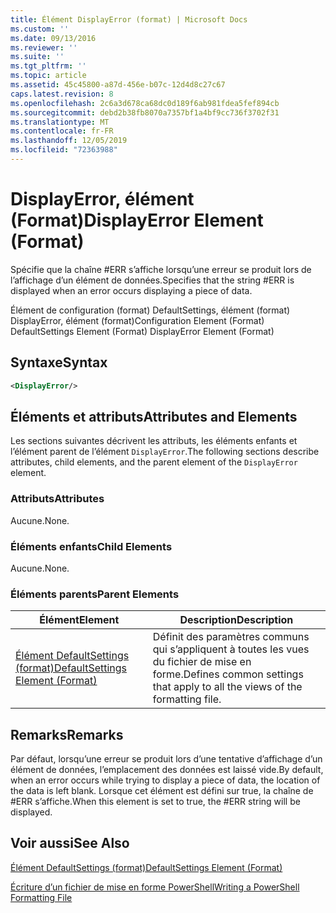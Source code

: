 ```yaml
---
title: Élément DisplayError (format) | Microsoft Docs
ms.custom: ''
ms.date: 09/13/2016
ms.reviewer: ''
ms.suite: ''
ms.tgt_pltfrm: ''
ms.topic: article
ms.assetid: 45c45800-a87d-456e-b07c-12d4d8c27c67
caps.latest.revision: 8
ms.openlocfilehash: 2c6a3d678ca68dc0d189f6ab981fdea5fef894cb
ms.sourcegitcommit: debd2b38fb8070a7357bf1a4bf9cc736f3702f31
ms.translationtype: MT
ms.contentlocale: fr-FR
ms.lasthandoff: 12/05/2019
ms.locfileid: "72363988"
---
```

# <a name="displayerror-element-format"></a><span data-ttu-id="5d30d-102">DisplayError, élément (Format)</span><span class="sxs-lookup"><span data-stu-id="5d30d-102">DisplayError Element (Format)</span></span>

<span data-ttu-id="5d30d-103">Spécifie que la chaîne #ERR s’affiche lorsqu’une erreur se produit lors de l’affichage d’un élément de données.</span><span class="sxs-lookup"><span data-stu-id="5d30d-103">Specifies that the string #ERR is displayed when an error occurs displaying a piece of data.</span></span>

<span data-ttu-id="5d30d-104">Élément de configuration (format) DefaultSettings, élément (format) DisplayError, élément (format)</span><span class="sxs-lookup"><span data-stu-id="5d30d-104">Configuration Element (Format) DefaultSettings Element (Format) DisplayError Element (Format)</span></span>

## <a name="syntax"></a><span data-ttu-id="5d30d-105">Syntaxe</span><span class="sxs-lookup"><span data-stu-id="5d30d-105">Syntax</span></span>

```xml
<DisplayError/>
```

## <a name="attributes-and-elements"></a><span data-ttu-id="5d30d-106">Éléments et attributs</span><span class="sxs-lookup"><span data-stu-id="5d30d-106">Attributes and Elements</span></span>

<span data-ttu-id="5d30d-107">Les sections suivantes décrivent les attributs, les éléments enfants et l’élément parent de l’élément `DisplayError`.</span><span class="sxs-lookup"><span data-stu-id="5d30d-107">The following sections describe attributes, child elements, and the parent element of the `DisplayError` element.</span></span>

### <a name="attributes"></a><span data-ttu-id="5d30d-108">Attributs</span><span class="sxs-lookup"><span data-stu-id="5d30d-108">Attributes</span></span>

<span data-ttu-id="5d30d-109">Aucune.</span><span class="sxs-lookup"><span data-stu-id="5d30d-109">None.</span></span>

### <a name="child-elements"></a><span data-ttu-id="5d30d-110">Éléments enfants</span><span class="sxs-lookup"><span data-stu-id="5d30d-110">Child Elements</span></span>

<span data-ttu-id="5d30d-111">Aucune.</span><span class="sxs-lookup"><span data-stu-id="5d30d-111">None.</span></span>

### <a name="parent-elements"></a><span data-ttu-id="5d30d-112">Éléments parents</span><span class="sxs-lookup"><span data-stu-id="5d30d-112">Parent Elements</span></span>

|<span data-ttu-id="5d30d-113">Élément</span><span class="sxs-lookup"><span data-stu-id="5d30d-113">Element</span></span>|<span data-ttu-id="5d30d-114">Description</span><span class="sxs-lookup"><span data-stu-id="5d30d-114">Description</span></span>|
|-------------|-----------------|
|[<span data-ttu-id="5d30d-115">Élément DefaultSettings (format)</span><span class="sxs-lookup"><span data-stu-id="5d30d-115">DefaultSettings Element (Format)</span></span>](./defaultsettings-element-format.md)|<span data-ttu-id="5d30d-116">Définit des paramètres communs qui s’appliquent à toutes les vues du fichier de mise en forme.</span><span class="sxs-lookup"><span data-stu-id="5d30d-116">Defines common settings that apply to all the views of the formatting file.</span></span>|

## <a name="remarks"></a><span data-ttu-id="5d30d-117">Remarks</span><span class="sxs-lookup"><span data-stu-id="5d30d-117">Remarks</span></span>

<span data-ttu-id="5d30d-118">Par défaut, lorsqu’une erreur se produit lors d’une tentative d’affichage d’un élément de données, l’emplacement des données est laissé vide.</span><span class="sxs-lookup"><span data-stu-id="5d30d-118">By default, when an error occurs while trying to display a piece of data, the location of the data is left blank.</span></span> <span data-ttu-id="5d30d-119">Lorsque cet élément est défini sur true, la chaîne de #ERR s’affiche.</span><span class="sxs-lookup"><span data-stu-id="5d30d-119">When this element is set to true, the #ERR string will be displayed.</span></span>

## <a name="see-also"></a><span data-ttu-id="5d30d-120">Voir aussi</span><span class="sxs-lookup"><span data-stu-id="5d30d-120">See Also</span></span>

[<span data-ttu-id="5d30d-121">Élément DefaultSettings (format)</span><span class="sxs-lookup"><span data-stu-id="5d30d-121">DefaultSettings Element (Format)</span></span>](./defaultsettings-element-format.md)

[<span data-ttu-id="5d30d-122">Écriture d’un fichier de mise en forme PowerShell</span><span class="sxs-lookup"><span data-stu-id="5d30d-122">Writing a PowerShell Formatting File</span></span>](./writing-a-powershell-formatting-file.md)
